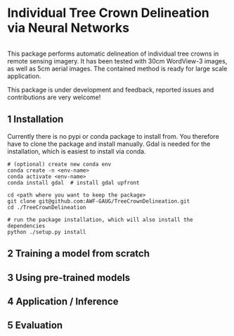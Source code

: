 # Individual Tree Crown Delineation via Neural Networks

![]()

This package performs automatic delineation of individual tree crowns in remote sensing imagery. It has been tested with 30cm WordView-3 images, as well as 5cm aerial images. The contained method is ready for large scale application.

This package is under development and feedback, reported issues and contributions are very welcome!

## 1 Installation
Currently there is no pypi or conda package to install from. You therefore have to clone the package and install manually. Gdal is needed for the installation, which is easiest to install via conda.

```
# (optional) create new conda env
conda create -n <env-name>
conda activate <env-name>
conda install gdal  # install gdal upfront

cd <path where you want to keep the package> 
git clone git@github.com:AWF-GAUG/TreeCrownDelineation.git
cd ./TreeCrownDelineation

# run the package installation, which will also install the dependencies
python ./setup.py install
```

## 2 Training a model from scratch

## 3 Using pre-trained models

## 4 Application / Inference

## 5 Evaluation